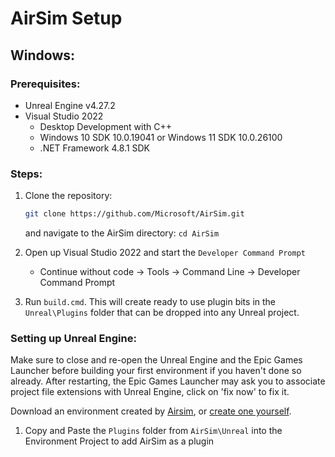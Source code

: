 # AirSim Setup
## Windows:
### Prerequisites:
- Unreal Engine v4.27.2
- Visual Studio 2022
  - Desktop Development with C++
  - Windows 10 SDK 10.0.19041 or Windows 11 SDK 10.0.26100
  - .NET Framework 4.8.1 SDK
### Steps:
1. Clone the repository:

   ```bash
   git clone https://github.com/Microsoft/AirSim.git
   ```
   and navigate to the AirSim directory: ``` cd AirSim ```
2. Open up Visual Studio 2022 and start the ``` Developer Command Prompt ```
    - Continue without code &rarr; Tools &rarr; Command Line &rarr; Developer Command Prompt
3. Run ``` build.cmd ```. This will create ready to use plugin bits in the ``` Unreal\Plugins ``` folder that can be dropped into any Unreal project.
### Setting up Unreal Engine:
Make sure to close and re-open the Unreal Engine and the Epic Games Launcher before building your first environment if you haven't done so already. 
After restarting, the Epic Games Launcher may ask you to associate project file extensions with Unreal Engine, click on 'fix now' to fix it.

Download an environment created by [Airsim](https://github.com/microsoft/AirSim/releases), or [create one yourself](https://microsoft.github.io/AirSim/unreal_custenv/).
1. Copy and Paste the ``` Plugins ``` folder from ``` AirSim\Unreal ``` into the Environment Project to add AirSim as a plugin
